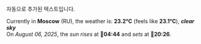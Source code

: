 
자동으로 추가된 텍스트입니다.

<!--START_SECTION:weather:moscow-->
Currently in **Moscow** (RU), the weather is: **23.2°C** (feels like **23.1°C**), ***clear sky***<br/>
On *August 06, 2025*, the *sun rises* at 🌅**04:44** and *sets* at 🌇**20:26**.
<!--END_SECTION:weather-->
